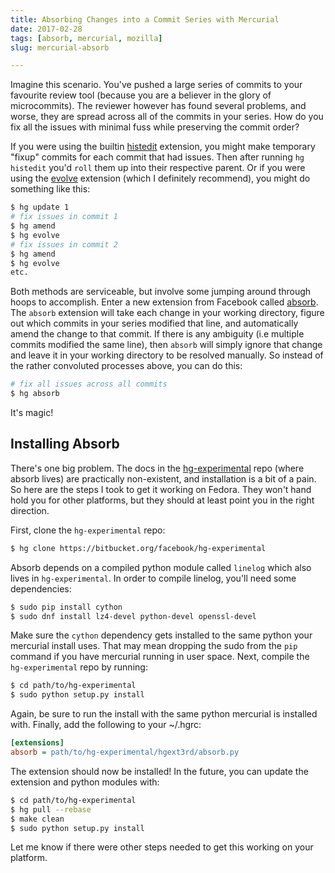 ```yaml
---
title: Absorbing Changes into a Commit Series with Mercurial
date: 2017-02-28
tags: [absorb, mercurial, mozilla]
slug: mercurial-absorb

---
```


Imagine this scenario. You've pushed a large series of commits to your favourite review tool
(because you are a believer in the glory of microcommits). The reviewer however has found several
problems, and worse, they are spread across all of the commits in your series. How do you fix all
the issues with minimal fuss while preserving the commit order?

<!--more-->

If you were using the builtin [histedit][0] extension, you might make temporary "fixup" commits for
each commit that had issues. Then after running `hg histedit` you'd `roll` them up into their
respective parent. Or if you were using the [evolve][1] extension (which I definitely recommend),
you might do something like this:

```bash
$ hg update 1
# fix issues in commit 1
$ hg amend
$ hg evolve
# fix issues in commit 2
$ hg amend
$ hg evolve
etc.
```

Both methods are serviceable, but involve some jumping around through hoops to accomplish. Enter a
new extension from Facebook called [absorb][2]. The `absorb` extension will take each change in your
working directory, figure out which commits in your series modified that line, and automatically
amend the change to that commit. If there is any ambiguity (i.e multiple commits modified the same
line), then `absorb` will simply ignore that change and leave it in your working directory to be
resolved manually. So instead of the rather convoluted processes above, you can do this:

```bash
# fix all issues across all commits
$ hg absorb
```

It's magic!


## Installing Absorb

There's one big problem. The docs in the [hg-experimental][3] repo (where absorb lives) are
practically non-existent, and installation is a bit of a pain. So here are the steps I took to get
it working on Fedora. They won't hand hold you for other platforms, but they should at least point
you in the right direction.

First, clone the `hg-experimental` repo:

```bash
$ hg clone https://bitbucket.org/facebook/hg-experimental
```

Absorb depends on a compiled python module called `linelog` which also lives in `hg-experimental`.
In order to compile linelog, you'll need some dependencies:

```bash
$ sudo pip install cython
$ sudo dnf install lz4-devel python-devel openssl-devel
```

Make sure the `cython` dependency gets installed to the same python your mercurial install uses.
That may mean dropping the sudo from the `pip` command if you have mercurial running in user space.
Next, compile the `hg-experimental` repo by running:

```bash
$ cd path/to/hg-experimental
$ sudo python setup.py install
```

Again, be sure to run the install with the same python mercurial is installed with. Finally, add the
following to your ~/.hgrc:

```ini
[extensions]
absorb = path/to/hg-experimental/hgext3rd/absorb.py
```

The extension should now be installed! In the future, you can update the extension and python
modules with:

```bash
$ cd path/to/hg-experimental
$ hg pull --rebase
$ make clean
$ sudo python setup.py install
```

Let me know if there were other steps needed to get this working on your platform.

[0]: https://www.mercurial-scm.org/wiki/HisteditExtension
[1]: https://www.mercurial-scm.org/wiki/EvolveExtension
[2]: https://bitbucket.org/facebook/hg-experimental/src/tip/hgext3rd/absorb.py
[3]: https://bitbucket.org/facebook/hg-experimental
